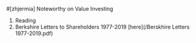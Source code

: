 #[zhjermia] Noteworthy on Value Investing



1. Reading
  1. Berkshire Letters to Shareholders 1977-2019 [here](/Berskhire Letters 1977-2019.pdf)
